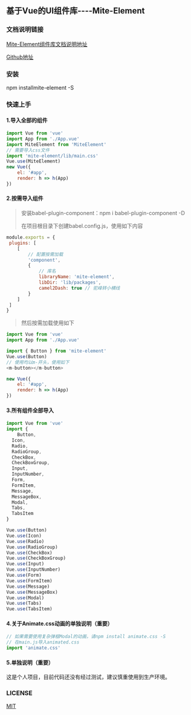 ## 基于Vue的UI组件库----Mite-Element

### 文档说明链接

[Mite-Element组件库文档说明地址]( https://cghbh.github.io/ad-vue/)

[Github地址]( https://github.com/cghbh/ad-vue )

### 安装

npm installmite-element -S

### 快速上手

#### 1.导入全部的组件

```js
import Vue from 'vue'
import App from './App.vue'
import MiteElement from 'MiteElement'
// 需要导入css文件
import 'mite-element/lib/main.css'
Vue.use(MiteElement)
new Vue({
	el: '#app',
	render: h => h(App)
})
```

#### 2.按需导入组件

> 安装babel-plugin-component：npm i babel-plugin-component -D
>
> 在项目根目录下创建babel.config.js，使用如下内容

```js
module.exports = {
 plugins: [
	[
		// 配置按需加载
		'component',
		{
			// 库名
			libraryName: 'mite-element',
			libDir: 'lib/packages',
			camel2Dash: true // 驼峰转小横线
		}
	]
 ]
}
```

> 然后按需加载使用如下

```js
import Vue from 'vue'
import App from './App.vue'

import { Button } from 'mite-element'
Vue.use(Button)
// 使用均以m-开头，使用如下
<m-button></m-button>

new Vue({
	el: '#app',
	render: h => h(App)
})
```



#### 3.所有组件全部导入

```js
import Vue from 'vue'
import {
	Button,
  Icon,
  Radio,
  RadioGroup,
  CheckBox,
  CheckBoxGroup,
  Input,
  InputNumber,
  Form,
  FormItem,
  Message,
  MessageBox,
  Modal,
  Tabs,
  TabsItem
}

Vue.use(Button)
Vue.use(Icon)
Vue.use(Radio)
Vue.use(RadioGroup)
Vue.use(CheckBox)
Vue.use(CheckBoxGroup)
Vue.use(Input)
Vue.use(InputNumber)
Vue.use(Form)
Vue.use(FormItem)
Vue.use(Message)
Vue.use(MessageBox)
Vue.use(Modal)
Vue.use(Tabs)
Vue.use(TabsItem)
```





#### 4.关于Animate.css动画的单独说明（重要）

```js
// 如果需要使用复杂弹框Modal的动画，请npm install animate.css -S
// 在main.js导入animated.css
import 'animate.css'
```
#### 5.单独说明（重要）
这是个人项目，目前代码还没有经过测试，建议慎重使用到生产环境。
### LICENSE

[MIT](https://github.com/cghbh/lay-ui/blob/master/LICENSE)